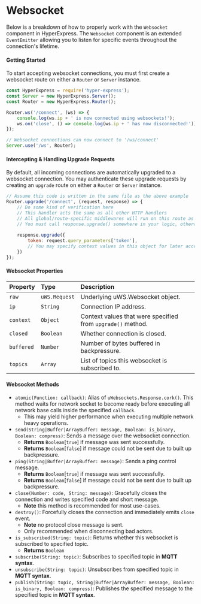 # Websocket
Below is a breakdown of how to properly work with the `Websocket` component in HyperExpress. The `Websocket` component is an extended `EventEmitter` allowing you to listen for specific events throughout the connection's lifetime.

#### Getting Started
To start accepting websocket connections, you must first create a websocket route on either a `Router` or `Server` instance.
```javascript
const HyperExpress = require('hyper-express');
const Server = new HyperExpress.Server();
const Router = new HyperExpress.Router();

Router.ws('/connect', (ws) => {
    console.log(ws.ip + ' is now connected using websockets!');
    ws.on('close', () => console.log(ws.ip + ' has now disconnected!'));
});

// Websocket connections can now connect to '/ws/connect'
Server.use('/ws', Router);
```

#### Intercepting & Handling Upgrade Requests
By default, all incoming connections are automatically upgraded to a websocket connection. You may authenticate these upgrade requests by creating an `upgrade` route on either a `Router` or `Server` instance.
```javascript
// Assume this code is written in the same file as the above example
Router.upgrade('/connect', (request, response) => {
    // Do some kind of verification here
    // This handler acts the same as all other HTTP handlers
    // All global/route-specific middlewares will run on this route as it is treated like a normal HTTP route
    // You must call response.upgrade() somewhere in your logic, otherwise the upgrade request will timeout
    
    response.upgrade({
        token: request.query_parameters['token'],
        // You may specify context values in this object for later accesss using the ws.context property
    })
});
```

#### Websocket Properties
| Property  | Type     | Description                |
| :-------- | :------- | :------------------------- |
| `raw` | `uWS.Request`  | Underlying uWS.Websocket object. |
| `ip` | `String`  | Connection IP address. |
| `context` | `Object`  | Context values that were specified from `upgrade()` method. |
| `closed` | `Boolean`  | Whether connection is closed. |
| `buffered` | `Number`  | Number of bytes buffered in backpressure. |
| `topics` | `Array`  | List of topics this websocket is subscribed to. |

#### Websocket Methods
* `atomic(Function: callback)`: Alias of `uWebsockets.Response.cork()`. This method waits for network socket to become ready before executing all network base calls inside the specified `callback`.
    * This may yield higher performance when executing multiple network heavy operations.  
* `send(String|Buffer|ArrayBuffer: message, Boolean: is_binary, Boolean: compress)`: Sends a message over the websocket connection.
    * **Returns** `Boolean`[`true`] if message was sent successfully.
    * **Returns** `Boolean`[`false`] if message could not be sent due to built up backpressure.
* `ping(String|Buffer|ArrayBuffer: message)`: Sends a ping control message.
    * **Returns** `Boolean`[`true`] if message was sent successfully.
    * **Returns** `Boolean`[`false`] if message could not be sent due to built up backpressure.
* `close(Number: code, String: message)`: Gracefully closes the connection and writes specified code and short message.
    * **Note** this method is recommended for most use-cases.
* `destroy()`: Forcefully closes the connection and immediately emits `close` event.
    * **Note** no protocol close message is sent.
    * Only recommended when disconnecting bad actors.
* `is_subscribed(String: topic)`: Returns whether this websocket is subscribed to specified topic.
    * **Returns** `Boolean`
* `subscribe(String: topic)`: Subscribes to specified topic in **MQTT syntax**.
* `unsubscribe(String: topic)`: Unsubscribes from specified topic in **MQTT syntax**.
* `publish(String: topic, String|Buffer|ArrayBuffer: message, Boolean: is_binary, Boolean: compress)`: Publishes the specified message to the specified topic in **MQTT syntax**.
